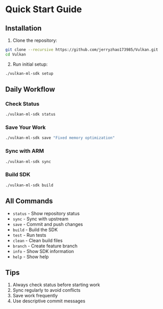 # Quick Start Guide

## Installation

1. Clone the repository:
```bash
git clone --recursive https://github.com/jerryzhao173985/Vulkan.git
cd Vulkan
```

2. Run initial setup:
```bash
./vulkan-ml-sdk setup
```

## Daily Workflow

### Check Status
```bash
./vulkan-ml-sdk status
```

### Save Your Work
```bash
./vulkan-ml-sdk save "Fixed memory optimization"
```

### Sync with ARM
```bash
./vulkan-ml-sdk sync
```

### Build SDK
```bash
./vulkan-ml-sdk build
```

## All Commands

- `status` - Show repository status
- `sync` - Sync with upstream
- `save` - Commit and push changes
- `build` - Build the SDK
- `test` - Run tests
- `clean` - Clean build files
- `branch` - Create feature branch
- `info` - Show SDK information
- `help` - Show help

## Tips

1. Always check status before starting work
2. Sync regularly to avoid conflicts
3. Save work frequently
4. Use descriptive commit messages